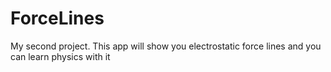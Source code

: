 # ForceLines
My second project. This app will show you electrostatic force lines and you can learn physics with it
